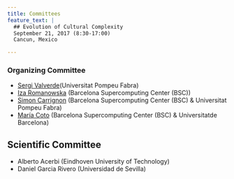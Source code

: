 ```yaml
---
title: Committees
feature_text: |
  ## Evolution of Cultural Complexity
  September 21, 2017 (8:30-17:00)
  Cancun, Mexico 

---
```



### Organizing Committee

-   [Sergi Valverde](mailto:sergi.valverde(at)upf.edu)(Universitat Pompeu Fabra)
-   [Iza Romanowska](mailto:iza.romanowska(at)bsc.es) (Barcelona Supercomputing Center (BSC))
-   [Simon Carrignon](mailto:simon.carrignon(at)bsc.es) (Barcelona Supercomputing Center (BSC) & Universitat Pompeu Fabra)
-   [María Coto](mailto:maria.coto(at)bsc.es) (Barcelona Supercomputing Center (BSC) & Universitatde Barcelona)


## Scientific Committee


-   Alberto Acerbi (Eindhoven University of Technology)
-   Daniel Garcia Rivero (Universidad de Sevilla)

<!---


-   Ruth Mace (University College London)

- Robert Boyd (Arizona State University) 
- Mark Collard (Simon Fraser University)
- Bernat Corominas-Murtra (Medical University of Vienna)
- Péter Erdi (Kalamazoo College) 
- Daniel Garcia Rivero (Universidad de Sevilla)
- Carl Lipo (California State University Long Beach) 
- Mike J. O'Brien (University of Missouri)
- Charles Perreault (Arizona State University)
- Stephen Shennan (University College London)


-->
